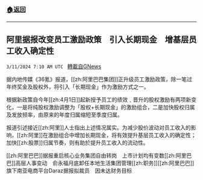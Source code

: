 ###  [:house:返回](README.md)
---


## 阿里据报改变员工激励政策　引入长期现金　增基层员工收入确定性
`3/11/2024 7:10 AM UTC ` [轉載自GNews](https://gnews.org/articles/2383571)

据内地传媒《36氪》报道，[[zh:阿里巴巴集团]]正升级员工激励政策，除一笔过年终奖金及股权外，将引入「长期现金」作为激励方式之一。

根据新政策自今年[[zh:4月1日]]起新授予员工的绩效﹑晋升的股权激励有两项新变化，一是将纯股权激励调整为「股权+长期现金」的激励组合，二是加快股权归属及发放频率，由原来的年度归属缩短至季度归属。

报道引述接近[[zh:阿里]]人士指出上述情况属实。为减少股价波动对员工收入的影响，[[zh:阿里]]在激励组合中增加长期现金，将有效提升基层员工收入的确定性；加快[[zh:股票]]归属节奏，则有助於提升员工收入的流动性。

[[zh:阿里巴巴]]据报重启核心业务集团自由转岗　上市计划均有变数[[zh:阿里巴巴]]高层人事变动　俞永福月底卸任本地生活集团管理[[zh:职务]][[zh:阿里巴巴]]旗下南亚电商平台Daraz据报拟裁员　因未达财务目标

